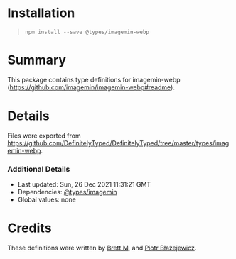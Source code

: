 # Installation
> `npm install --save @types/imagemin-webp`

# Summary
This package contains type definitions for imagemin-webp (https://github.com/imagemin/imagemin-webp#readme).

# Details
Files were exported from https://github.com/DefinitelyTyped/DefinitelyTyped/tree/master/types/imagemin-webp.

### Additional Details
 * Last updated: Sun, 26 Dec 2021 11:31:21 GMT
 * Dependencies: [@types/imagemin](https://npmjs.com/package/@types/imagemin)
 * Global values: none

# Credits
These definitions were written by [Brett M](https://github.com/brettm12345), and [Piotr Błażejewicz](https://github.com/peterblazejewicz).
